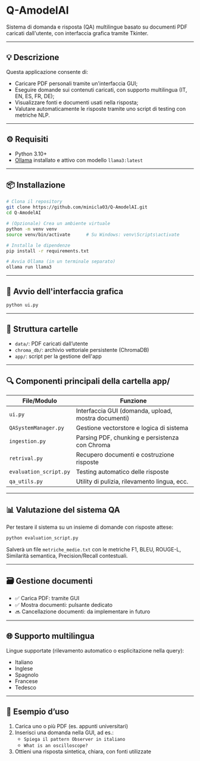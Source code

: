 # Q-AmodelAI

Sistema di domanda e risposta (QA) multilingue basato su documenti PDF caricati dall'utente, con interfaccia grafica tramite Tkinter.

---

## 💡 Descrizione

Questa applicazione consente di:

- Caricare PDF personali tramite un'interfaccia GUI;
- Eseguire domande sui contenuti caricati, con supporto multilingua (IT, EN, ES, FR, DE);
- Visualizzare fonti e documenti usati nella risposta;
- Valutare automaticamente le risposte tramite uno script di testing con metriche NLP.

---

## ⚙️ Requisiti

- Python 3.10+
- [Ollama](https://ollama.com/) installato e attivo con modello `llama3:latest`

---

## 📦 Installazione

```bash
# Clona il repository
git clone https://github.com/minicla03/Q-AmodelAI.git
cd Q-AmodelAI

# (Opzionale) Crea un ambiente virtuale
python -m venv venv
source venv/bin/activate      # Su Windows: venv\Scripts\activate

# Installa le dipendenze
pip install -r requirements.txt

# Avvia Ollama (in un terminale separato)
ollama run llama3
```

---

## 🚀 Avvio dell'interfaccia grafica

```bash
python ui.py
```

---

## 📂 Struttura cartelle

- `data/`: PDF caricati dall’utente
- `chroma_db/`: archivio vettoriale persistente (ChromaDB)
- `app/`: script per la gestione dell'app

---

## 🔍 Componenti principali della cartella app/

| File/Modulo            | Funzione                                                          |
|------------------------|-------------------------------------------------------------------|
| `ui.py`                | Interfaccia GUI (domanda, upload, mostra documenti)              |
| `QASystemManager.py`   | Gestione vectorstore e logica di sistema                         |
| `ingestion.py`         | Parsing PDF, chunking e persistenza con Chroma                   |
| `retrival.py`          | Recupero documenti e costruzione risposte                        |
| `evaluation_script.py` | Testing automatico delle risposte               |
| `qa_utils.py`          | Utility di pulizia, rilevamento lingua, ecc.                     |

---

## 📊 Valutazione del sistema QA

Per testare il sistema su un insieme di domande con risposte attese:

```bash
python evaluation_script.py
```

Salverà un file `metriche_medie.txt` con le metriche F1, BLEU, ROUGE-L, Similarità semantica, Precision/Recall contestuali.

---

## 🗃️ Gestione documenti

- ✅ Carica PDF: tramite GUI
- ✅ Mostra documenti: pulsante dedicato
- 🔜 Cancellazione documenti: da implementare in futuro

---

## 🌐 Supporto multilingua

Lingue supportate (rilevamento automatico o esplicitazione nella query):

- Italiano
- Inglese
- Spagnolo
- Francese
- Tedesco

---

## 🧪 Esempio d’uso

1. Carica uno o più PDF (es. appunti universitari)
2. Inserisci una domanda nella GUI, ad es.:
   - `Spiega il pattern Observer in italiano`
   - `What is an oscilloscope?`
3. Ottieni una risposta sintetica, chiara, con fonti utilizzate
